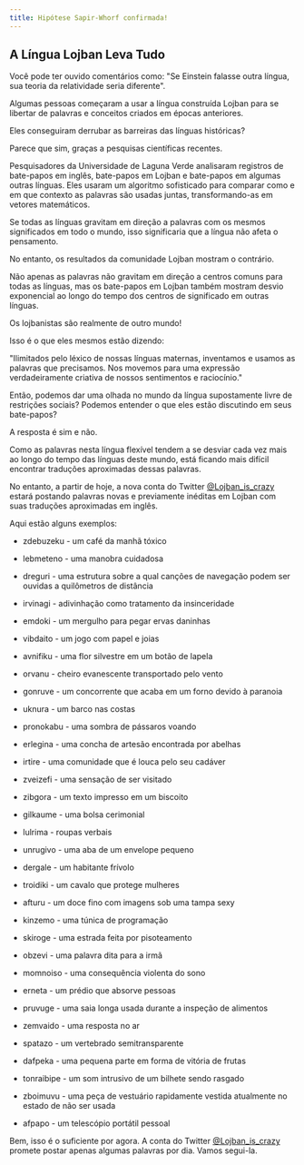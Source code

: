 ```yaml
---
title: Hipótese Sapir-Whorf confirmada!
---
```


## A Língua Lojban Leva Tudo

Você pode ter ouvido comentários como: "Se Einstein falasse outra língua, sua teoria da relatividade seria diferente".

Algumas pessoas começaram a usar a língua construída Lojban para se libertar de palavras e conceitos criados em épocas anteriores.

Eles conseguiram derrubar as barreiras das línguas históricas?

Parece que sim, graças a pesquisas científicas recentes.

Pesquisadores da Universidade de Laguna Verde analisaram registros de bate-papos em inglês, bate-papos em Lojban e bate-papos em algumas outras línguas. Eles usaram um algoritmo sofisticado para comparar como e em que contexto as palavras são usadas juntas, transformando-as em vetores matemáticos.

Se todas as línguas gravitam em direção a palavras com os mesmos significados em todo o mundo, isso significaria que a língua não afeta o pensamento.

No entanto, os resultados da comunidade Lojban mostram o contrário.

Não apenas as palavras não gravitam em direção a centros comuns para todas as línguas, mas os bate-papos em Lojban também mostram desvio exponencial ao longo do tempo dos centros de significado em outras línguas.

Os lojbanistas são realmente de outro mundo!

Isso é o que eles mesmos estão dizendo:

"Ilimitados pelo léxico de nossas línguas maternas, inventamos e usamos as palavras que precisamos. Nos movemos para uma expressão verdadeiramente criativa de nossos sentimentos e raciocínio."

Então, podemos dar uma olhada no mundo da língua supostamente livre de restrições sociais? Podemos entender o que eles estão discutindo em seus bate-papos?

A resposta é sim e não.

Como as palavras nesta língua flexível tendem a se desviar cada vez mais ao longo do tempo das línguas deste mundo, está ficando mais difícil encontrar traduções aproximadas dessas palavras.

No entanto, a partir de hoje, a nova conta do Twitter [@Lojban_is_crazy](https://twitter.com/LojbanIsCrazy) estará postando palavras novas e previamente inéditas em Lojban com suas traduções aproximadas em inglês.

Aqui estão alguns exemplos:

- zdebuzeku - um café da manhã tóxico
- lebmeteno - uma manobra cuidadosa
- dreguri - uma estrutura sobre a qual canções de navegação podem ser ouvidas a quilômetros de distância
- irvinagi - adivinhação como tratamento da insinceridade
- emdoki - um mergulho para pegar ervas daninhas
- vibdaito - um jogo com papel e joias
- avnifiku - uma flor silvestre em um botão de lapela
- orvanu - cheiro evanescente transportado pelo vento
- gonruve - um concorrente que acaba em um forno devido à paranoia
- uknura - um barco nas costas
- pronokabu - uma sombra de pássaros voando
- erlegina - uma concha de artesão encontrada por abelhas
- irtire - uma comunidade que é louca pelo seu cadáver
- zveizefi - uma sensação de ser visitado
- zibgora - um texto impresso em um biscoito
- gilkaume - uma bolsa cerimonial
- lulrima - roupas verbais
- unrugivo - uma aba de um envelope pequeno
- dergale - um habitante frívolo
- troidiki - um cavalo que protege mulheres
- afturu - um doce fino com imagens sob uma tampa sexy
- kinzemo - uma túnica de programação
- skiroge - uma estrada feita por pisoteamento
- obzevi - uma palavra dita para a irmã
- momnoiso - uma consequência violenta do sono

- erneta - um prédio que absorve pessoas
- pruvuge - uma saia longa usada durante a inspeção de alimentos
- zemvaido - uma resposta no ar
- spatazo - um vertebrado semitransparente
- dafpeka - uma pequena parte em forma de vitória de frutas
- tonraibipe - um som intrusivo de um bilhete sendo rasgado
- zboimuvu - uma peça de vestuário rapidamente vestida atualmente no estado de não ser usada
- afpapo - um telescópio portátil pessoal

Bem, isso é o suficiente por agora. A conta do Twitter [@Lojban_is_crazy](https://twitter.com/LojbanIsCrazy) promete postar apenas algumas palavras por dia. Vamos segui-la.